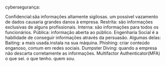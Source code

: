cybersegurança:

Confidencial:sãa informações altamente sigilosas. um possível vazamento de dados causaria grandes danos à empresa.
Restrita: são informações exclusivas de alguns profissionais.
Interna: são informações para todos os funcionários.
Pública: informação aberta ao público.
Engenharia Social é a habilidade de conseguir informações através da persuasão. Algumas delas:
Baiting: a mais usada.instala na sua máquina.
Phishing: criar conteúdo enganoso, comum em redes sociais.
Dumpster Diving: quando a empresa não descarta corretamente as informações.
Multifactor Authenticator(MFA)
o que sei. o que tenho. quem sou.